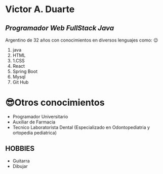 # Victor A. Duarte
## _Programador Web FullStack Java_

 Argentino de 32 años con conocimientos en diversos lenguajes como:
 😉
1. java
1. HTML
2. 1.CSS
3. React
4. Spring Boot
5. Mysql
6. Git Hub

# 😎Otros conocimientos
* Programador Universitario
* Auxiliar de Farmacia
* Tecnico Laboratorista Dental (Especializado en Odontopediatria y ortopedia pediatrica)

## HOBBIES
* Guitarra
* Dibujar
